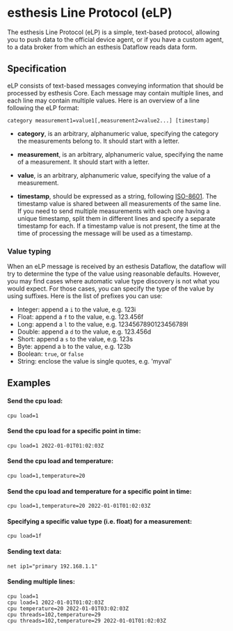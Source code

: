 # esthesis Line Protocol (eLP)

The esthesis Line Protocol (eLP) is a simple, text-based protocol, allowing you to push data to
the official device agent, or if you have a custom agent, to a data broker from which an esthesis
Dataflow reads data form.

## Specification
eLP consists of text-based messages conveying information that should be processed by esthesis
Core. Each message may contain multiple lines, and each line may contain multiple values. Here is
an overview of a line following the eLP format:
```text
category measurement1=value1[,measurement2=value2...] [timestamp]
```

- **category**, is an arbitrary, alphanumeric value, specifying the category the measurements belong
to. It should start with a letter.

- **measurement**, is an arbitrary, alphanumeric value, specifying the name of a measurement. It should start with a letter.

- **value**, is an arbitrary, alphanumeric value, specifying the value of a measurement.

- **timestamp**, should be expressed as a string, following <a href="https://en.wikipedia.org/wiki/ISO_8601" target="_new">ISO-8601</a>.
The timestamp value is shared between all measurements of the same line. If you need to send
multiple measurements with each one having a unique timestamp, split them in different lines
and specify a separate timestamp for each. If a timestamp value is not present, the time at the
time of processing the message will be used as a timestamp.

### Value typing
When an eLP message is received by an esthesis Dataflow, the dataflow will try to determine the type
of the value using reasonable defaults. However, you may find cases where automatic value type
discovery is not what you would expect. For those cases, you can specify the type of the value by
using suffixes. Here is the list of prefixes you can use:

- Integer: append a `i` to the value, e.g. 123i
- Float: append a `f` to the value, e.g. 123.456f
- Long: append a `l` to the value, e.g. 1234567890123456789l
- Double: append a `d` to the value, e.g. 123.456d
- Short: append a `s` to the value, e.g. 123s
- Byte: append a `b` to the value, e.g. 123b
- Boolean: `true`, or `false`
- String: enclose the value is single quotes, e.g. 'myval'

## Examples

#### Send the cpu load:
```text
cpu load=1
```

#### Send the cpu load for a specific point in time:
```text
cpu load=1 2022-01-01T01:02:03Z
```

#### Send the cpu load and temperature:
```text
cpu load=1,temperature=20
```

#### Send the cpu load and temperature for a specific point in time:
```text
cpu load=1,temperature=20 2022-01-01T01:02:03Z
```

#### Specifying a specific value type (i.e. float) for a measurement:
```text
cpu load=1f
```

#### Sending text data:
```text
net ip1="primary 192.168.1.1"
```

#### Sending multiple lines:
```text
cpu load=1
cpu load=1 2022-01-01T01:02:03Z
cpu temperature=20 2022-01-01T03:02:03Z
cpu threads=102,temperature=29
cpu threads=102,temperature=29 2022-01-01T01:02:03Z
```
